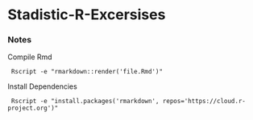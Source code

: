 # Stadistic-R-Excersises

### Notes

Compile Rmd

     Rscript -e "rmarkdown::render('file.Rmd')" 

Install Dependencies

     Rscript -e "install.packages('rmarkdown', repos='https://cloud.r-project.org')" 

